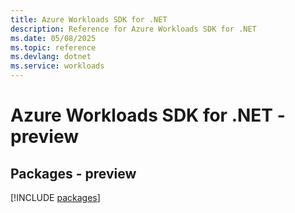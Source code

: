 ```yaml
---
title: Azure Workloads SDK for .NET
description: Reference for Azure Workloads SDK for .NET
ms.date: 05/08/2025
ms.topic: reference
ms.devlang: dotnet
ms.service: workloads
---
```

# Azure Workloads SDK for .NET - preview
## Packages - preview
[!INCLUDE [packages](workloads-index.md)]